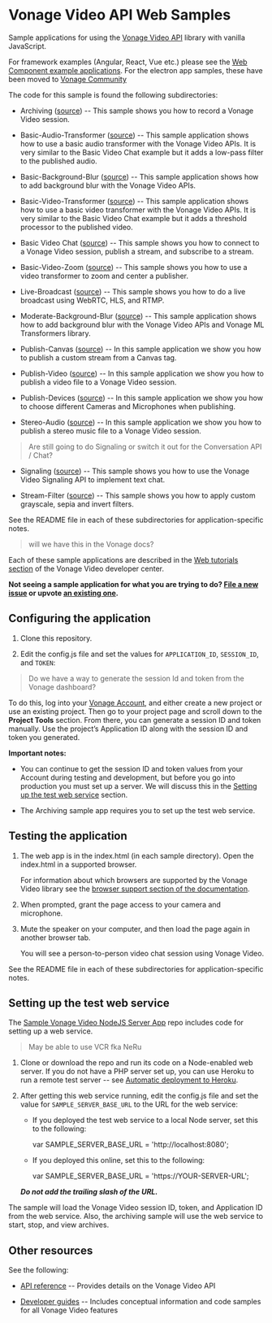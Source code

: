 # Vonage Video API Web Samples

Sample applications for using the [Vonage Video API](https://developer.vonage.com/en/video/client-sdks/web) library with vanilla JavaScript.

For framework examples (Angular, React, Vue etc.) please see the [Web Component example applications](https://github.com/opentok/web-components/tree/main/examples).
For the electron app samples, these have been moved to [Vonage Community](https://github.com/Vonage-Community/sample-video-electron-app)

The code for this sample is found the following subdirectories:

* Archiving ([source](https://github.com/vonage-community/video-api-web-samples/tree/main/Archiving)) -- This sample shows you how to record a Vonage Video session.

* Basic-Audio-Transformer ([source](https://github.com/vonage-community/video-api-web-samples/tree/main/Basic-Audio-Transformer)) -- This sample application shows how to use a basic audio transformer with the Vonage Video APIs. It is very similar to the Basic Video Chat example but it adds a low-pass filter to the published audio.

* Basic-Background-Blur ([source](https://github.com/vonage-community/video-api-web-samples/tree/main/Basic-Background-Blur)) -- This sample application shows how to add background blur with the Vonage Video APIs.

* Basic-Video-Transformer ([source](https://github.com/vonage-community/video-api-web-samples/tree/main/Basic-Video-Transformer)) -- This sample application shows how to use a basic video transformer with the Vonage Video APIs. It is very similar to the Basic Video Chat example but it adds a threshold processor to the published video.

* Basic Video Chat ([source](https://github.com/vonage-community/video-api-web-samples/tree/main/Basic%20Video%20Chat)) -- This sample shows you how to connect to a Vonage Video session, publish a stream, and
  subscribe to a stream.

* Basic-Video-Zoom ([source](https://github.com/vonage-community/video-api-web-samples/tree/main/Basic-Video-Zoom)) -- This sample shows you how to use a video transformer to zoom and center a publisher.

* Live-Broadcast ([source](https://github.com/Vonage-Community/video-api-web-samples/tree/main/Live-Broadcast)) -- This sample shows you how to do a live broadcast using WebRTC, HLS, and RTMP.

* Moderate-Background-Blur ([source](https://github.com/vonage-community/video-api-web-samples/tree/main/Moderate-Background-Blur)) -- This sample application shows how to add background blur with the Vonage Video APIs and Vonage ML Transformers library.

* Publish-Canvas ([source](https://github.com/vonage-community/video-api-web-samples/tree/main/Publish-Canvas)) -- In this sample application we show you how to publish a custom stream from a Canvas tag.

* Publish-Video ([source](https://github.com/vonage-community/video-api-web-samples/tree/main/Publish-Video)) -- In this sample application we show you how to publish a video file to a Vonage Video session.

* Publish-Devices ([source](https://github.com/vonage-community/video-api-web-samples/tree/main/Publish-Devices)) -- In this sample application we show you how to choose different Cameras and Microphones when publishing.

* Stereo-Audio ([source](https://github.com/vonage-community/video-api-web-samples/tree/main/Stereo-Audio)) -- In this sample application we show you how to publish a stereo music file to a Vonage Video session.

> Are still going to do Signaling or switch it out for the Conversation API / Chat?

* Signaling ([source](https://github.com/vonage-community/video-api-web-samples/tree/main/Signaling)) -- This sample shows you how to use the Vonage Video Signaling API to implement text chat.

* Stream-Filter ([source](https://github.com/vonage-community/video-api-web-samples/tree/main/Stream-Filter)) -- This sample shows you how to apply custom grayscale, sepia and invert filters.

See the README file in each of these subdirectories for application-specific notes.

> will we have this in the Vonage docs?

Each of these sample applications are described in the [Web tutorials
section](https://developer.vonage.com/en/tutorials/) of the Vonage Video developer center.

**Not seeing a sample application for what you are trying to do? [File a new issue](https://github.com/vonage-community/video-api-web-samples/issues/new?labels=new%20sample%20request) or upvote [an existing one](https://github.com/vonage-community/video-api-web-samples/labels/new%20sample%20request).**

## Configuring the application

1. Clone this repository.

2. Edit the config.js file and set the values for `APPLICATION_ID`, `SESSION_ID`, and `TOKEN`:

> Do we have a way to generate the session Id and token from the Vonage dashboard?

   To do this, log into your [Vonage Account](https://dashboard.nexmo.com), and either create
   a new project or use an existing project. Then go to your project page and scroll down to the
   **Project Tools** section. From there, you can generate a session ID and token manually. Use the
   project’s Application ID along with the session ID and token you generated.

**Important notes:**

* You can continue to get the session ID and token values from your Account during testing and
  development, but before you go into production you must set up a server. We will discuss this
  in the [Setting up the test web service](#setting-up-the-test-web-service) section.

* The Archiving sample app requires you to set up the test web service.

## Testing the application

1. The web app is in the index.html (in each sample directory). Open the index.html in a supported browser.

   For information about which browsers are supported by the Vonage Video library see the [browser support section of the documentation](https://developer.vonage.com/en/video/client-sdks/web).

2. When prompted, grant the page access to your camera and microphone.

3. Mute the speaker on your computer, and then load the page again in another browser tab.

   You will see a person-to-person video chat session using Vonage Video.

See the README file in each of these subdirectories for application-specific notes.


## Setting up the test web service

The [Sample Vonage Video NodeJS Server App](https://github.com/Vonage-Community/sample-video-node-learning_server/) repo includes code for
setting up a web service.

> May be able to use VCR fka NeRu

1. Clone or download the repo and run its code on a Node-enabled web server. If you do not have a
   PHP server set up, you can use Heroku to run a remote test server -- see [Automatic deployment
   to Heroku](https://github.com/Vonage-Community/sample-video-node-learning_server#automatic-deployment-to-heroku).

2. After getting this web service running, edit the config.js file and set the value for
   `SAMPLE_SERVER_BASE_URL` to the URL for the web service:

    * If you deployed the test web service to a local Node server, set this to the following:

      var SAMPLE_SERVER_BASE_URL = 'http://localhost:8080';

    * If you deployed this online, set this to the following:

      var SAMPLE_SERVER_BASE_URL = 'https://YOUR-SERVER-URL';

   ***Do not add the trailing slash of the URL.***

The sample will load the Vonage Video session ID, token, and Application ID from the web service. Also,
the archiving sample will use the web service to start, stop, and view archives.

## Other resources

See the following:

* [API reference](https://developer.vonage.com/en/video/client-sdks/web) -- Provides details on
  the Vonage Video API

* [Developer guides](https://developer.vonage.com/en/video/overview/) -- Includes conceptual information and
  code samples for all Vonage Video features
